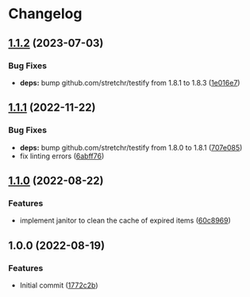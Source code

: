 # Changelog

## [1.1.2](https://github.com/guardian360/go-cache/compare/v1.1.1...v1.1.2) (2023-07-03)


### Bug Fixes

* **deps:** bump github.com/stretchr/testify from 1.8.1 to 1.8.3 ([1e016e7](https://github.com/guardian360/go-cache/commit/1e016e77cae52a68838fafacc8af259d296481ed))

## [1.1.1](https://github.com/guardian360/go-cache/compare/v1.1.0...v1.1.1) (2022-11-22)


### Bug Fixes

* **deps:** bump github.com/stretchr/testify from 1.8.0 to 1.8.1 ([707e085](https://github.com/guardian360/go-cache/commit/707e0853d3557ce9b5d2e630fe8e9bf096fed626))
* fix linting errors ([6abff76](https://github.com/guardian360/go-cache/commit/6abff766afe0a54d5b4380abd9775fffdba92cb7))

## [1.1.0](https://github.com/guardian360/go-cache/compare/v1.0.0...v1.1.0) (2022-08-22)


### Features

* implement janitor to clean the cache of expired items ([60c8969](https://github.com/guardian360/go-cache/commit/60c89693a7ac0e94f8a3c8ed85ebd0037332ec92))

## 1.0.0 (2022-08-19)


### Features

* Initial commit ([1772c2b](https://github.com/guardian360/go-cache/commit/1772c2b4b3cc3b8d67332c1464e804646d592db1))
